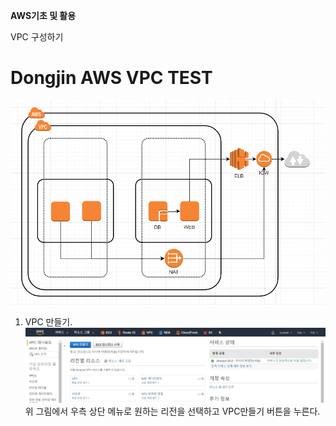 **AWS기초 및 활용** 

VPC 구성하기


# Dongjin AWS VPC TEST

![구성1](https://github.com/dockerdongjin/aws-network-examples/blob/master/case2/VPC.PNG)

1. VPC 만들기.
![구성1](https://github.com/dockerdongjin/aws-network-examples/blob/master/case2/vpc_1.jpg)
위 그림에서 우측 상단 메뉴로 원하는 리전을 선택하고 VPC만들기 버튼을 누른다.

